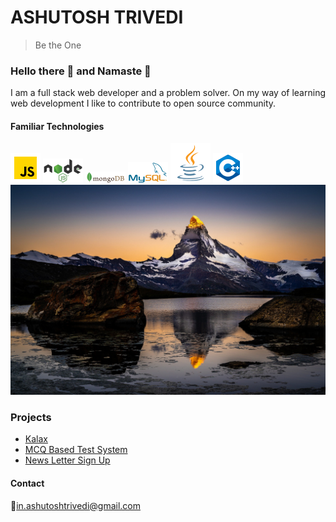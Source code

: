 # ASHUTOSH TRIVEDI                                                               
> Be the One
### Hello there :wave: and Namaste :pray:

I am a full stack web developer and a problem solver. On my way of learning web development I like to contribute to open source community.

#### Familiar Technologies
![javascript](https://github.com/code-ashutosh/Username/blob/master/images/js.png)
![nodejs](https://github.com/code-ashutosh/Username/blob/master/images/nodejs.png)
![mongodb](https://github.com/code-ashutosh/Username/blob/master/images/mongodb.png)
![mysql](https://github.com/code-ashutosh/Username/blob/master/images/mysql.png)
![java](https://github.com/code-ashutosh/Username/blob/master/images/java.png)
![cpp](https://github.com/code-ashutosh/Username/blob/master/images/cpp.png)
![background-image](https://github.com/code-ashutosh/Username/blob/master/images/background.jpg)
### Projects
* [Kalax](https://kalax.netlify.app/)
* [MCQ Based Test System](https://ecell-hbtu.web.app/)
* [News Letter Sign Up](https://afternoon-plains-21627.herokuapp.com/)



#### Contact
:e-mail:[in.ashutoshtrivedi@gmail.com](mailto:in.ashutoshtrivedi@gmail.com)
